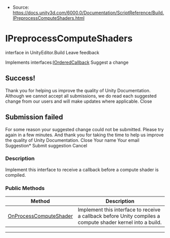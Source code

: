 * Source: https://docs.unity3d.com/6000.0/Documentation/ScriptReference/Build.IPreprocessComputeShaders.html

# IPreprocessComputeShaders
interface in UnityEditor.Build
Leave feedback
  

Implements interfaces:[IOrderedCallback](https://docs.unity3d.com/6000.0/Documentation/ScriptReference/Build.IOrderedCallback.html)
Suggest a change
## Success!
Thank you for helping us improve the quality of Unity Documentation. Although we cannot accept all submissions, we do read each suggested change from our users and will make updates where applicable.
Close
## Submission failed
For some reason your suggested change could not be submitted. Please <a>try again</a> in a few minutes. And thank you for taking the time to help us improve the quality of Unity Documentation.
Close
Your name Your email Suggestion* Submit suggestion
Cancel
### Description
Implement this interface to receive a callback before a compute shader is compiled.
### Public Methods
Method | Description  
---|---  
[OnProcessComputeShader](https://docs.unity3d.com/6000.0/Documentation/ScriptReference/Build.IPreprocessComputeShaders.OnProcessComputeShader.html) | Implement this interface to receive a callback before Unity compiles a compute shader kernel into a build.  
* * *
